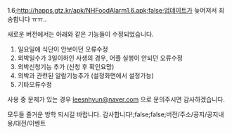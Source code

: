 1.6;http://happs.gtz.kr/apk/NHFoodAlarm1.6.apk;false;업데이트가 늦어져서 죄송합니다 ㅠㅠ..

새로운 버전에서는 아래와 같은 기능들이 수정되었습니다.

1. 일요일에 식단이 안보이던 오류수정
2. 외박일수가 3일이하인 사생의 경우, 어플 실행이 안되던 오류수정
3. 외박신청기능 추가 (신청 후 확인요망)
4. 외박과 관련된 알람기능추가 (설정화면에서 설정가능)
5. 기타오류수정

사용 중 문제가 있는 경우 leesnhyun@naver.com 으로 문의주시면 감사하겠습니다.

모두들 즐거운 방학 되시길 바랍니다. 감사합니다!;false;false;버전/주소/공지/공지내용/대전/이벤트
